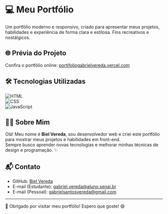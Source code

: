 # 💻 Meu Portfólio

Um portfólio moderno e responsivo, criado para apresentar meus projetos, habilidades e experiência de forma clara e estilosa. Fins recreativos e nostálgicos.

## 🌐 Prévia do Projeto
Confira o portfólio online: [portifoliogabrielvereda.vercel.com](https://portifoliogabrielvereda.vercel.com)

## 🛠 Tecnologias Utilizadas

![HTML](https://img.shields.io/badge/HTML-E34F26?style=for-the-badge&logo=html5&logoColor=white)  
![CSS](https://img.shields.io/badge/CSS-1572B6?style=for-the-badge&logo=css3&logoColor=white)  
![JavaScript](https://img.shields.io/badge/JavaScript-F7DF1E?style=for-the-badge&logo=javascript&logoColor=black)

## 👨‍💻 Sobre Mim

Olá! Meu nome é **Biel Vereda**, sou desenvolvedor web e criei este portfólio para mostrar meus projetos e habilidades em front-end.  
Sempre busco aprender novas tecnologias e melhorar minhas técnicas de design e programação. ✨

## 📬 Contato

- GitHub: [Biel Vereda](https://github.com/BielVereda)  
- E-mail (Estudante): gabriel.vereda@aluno.senai.br
- E-mail (Pessoal): gabrielsantosvereda@gmail.com

---

🚀 Obrigado por visitar meu portfólio! Espero que goste! 😄
